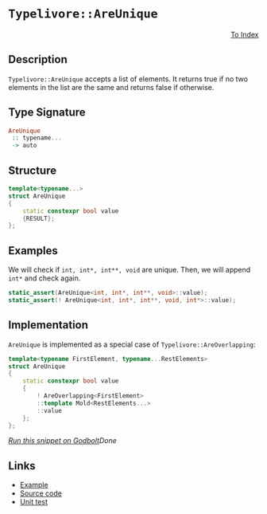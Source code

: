 <!-- Copyright 2024 Feng Mofan
SPDX-License-Identifier: Apache-2.0 -->

# `Typelivore::AreUnique`

<p style='text-align: right;'><a href="../../../facilities/metafunctions.md#typelivore-are-unique">To Index</a></p>

## Description

`Typelivore::AreUnique` accepts a list of elements. It returns true if no two elements in the list are the same and returns false if otherwise.

## Type Signature

```Haskell
AreUnique
 :: typename...
 -> auto
```

## Structure

```C++
template<typename...>
struct AreUnique
{
    static constexpr bool value 
    {RESULT};
};
```

## Examples

We will check if `int, int*, int**, void` are unique. Then, we will append `int*` and check again.

```C++
static_assert(AreUnique<int, int*, int**, void>::value);
static_assert(! AreUnique<int, int*, int**, void, int*>::value);
```

## Implementation

`AreUnique` is implemented as a special case of `Typelivore::AreOverlapping`:

```C++
template<typename FirstElement, typename...RestElements>
struct AreUnique
{
    static constexpr bool value 
    {
        ! AreOverlapping<FirstElement>
        ::template Mold<RestElements...>
        ::value
    };
};
```

[*Run this snippet on Godbolt*](https://godbolt.org/#z:OYLghAFBqd5QCxAYwPYBMCmBRdBLAF1QCcAaPECAMzwBtMA7AQwFtMQByARg9KtQYEAysib0QXACx8BBAKoBnTAAUAHpwAMvAFYTStJg1DIApACYAQuYukl9ZATwDKjdAGFUtAK4sGIAGwArKSuADJ4DJgAcj4ARpjEIADs/qQADqgKhE4MHt6%2BAcEZWY4C4ZExLPGJKbaY9qUMQgRMxAR5Pn5BdQ05za0E5dFxCcmpCi1tHQXdEwNDldVjAJS2qF7EyOwcAPQAVAeHR8cnezsmGgCC%2B4cA1AAimGmujMh4mAq3R%2BdXN6f/xx%2BlwuwLMAGYIshvFhbiYwW4CABPZ4AfQIxCYhAUcOwIJBfz2tzcTDSCi89C%2BhyBBEwLDSBhpcIRyMYrEwADpOTiQRNiF4HESSWT6HCrFd8UdbpdiJgAPIANwSBjSaQiwEpB2ptPpTEZ8KRz2YbE57IAkgwFM8HJh0Nh6GxBNiwbirrz%2BQQpTKFUqSaqjCCQLc0l5YrQ8MhbhN0CAQAbMCi8FhBIREUzzZbMNbbfbGAQndgTXikmLLrcy5H0e6HpgWnQQeXYcX6w3yzS6QzMEy40aOVznc2WxW%2BQLlMRUEQALKedADlsmYu3LxZIy3OOwsH3W7y1CJ0WN%2B6i2fzg9gkv4na3ABKmY2WUVgqUIFnbZ1euZhrZt3TVscRjttNzUhVxZHsTWvCZ/wdPNuSuBs3RHMdJ2nI8m1gwdbh2C8TH8DRHlrWhsI0W4AHc6FoCtUDSW4ZWQW8ciAphkAQd55TVSMEBIAgAFo3k2LxCHZWcGyXNi1zhTcoxjNAGHwRoxCE8smQUwdJJAPAFBRWImCUFFUCoJlVLjBMk0cJE0wtH81Ug3McVIaU5UVYhlT9YAcRjeUxC8TAgOUls8MxWgfLQ9Dy3s70nN9NVzIzLNrMdE0gO/TNf2AOKCBg0t0Lc2MWRjF8O1uUdx1QKdaBneFwIINKFELZ08pZQ9xWCls5kcCNpImTBVDSYhbliVBPC3TzMEbCxVPUlEFDZFF5S7FkgO3Xd%2BySE8SwbY9GuBX4LwsbSRuJR9n21Ds5o/Ngvws5KrJzQQMrgysEOK0ryrcJKHGugDbv7Zr5zW9CRJXMSNwraMUAEWScnk5r1vhXz7tBiatJ0vSDIIUGjMTXMU2iyy/xu9LnSAsLHOcqK6pADzvG82FofQxb0FIOHy2JUlyU7eE3ppbNPrzBKLpilK0rurLybjTaQt81rw1uDqaW63r%2BsGymvNGhhxxBmMJqmtgZtO6n6e5FbxcUo3TzxZr8t1dn31ZY1OWq4WywB9VnvXTciqQsqmWq2rcTN8VTbPX4ARDwEJTuU12x53Ucg1M5w9D0OgRBS2327T8ADE8GICD8aA9O7fZSqHe%2By54I9ey5AYPAAEcvKLP6yyl9qBE6%2BW%2BoG8jlZGlDG5bMAwE9ByfRVMm3CznOqvxx2Wzy46rduZ6mWL/Gar7F1MsHdzhpQ1aiz3prrkTzUE8JAAVD4PW%2BU%2BQ%2BT10WjalFtKUNoIEr6u6%2BtiICCA7%2B9l/wQBwFo7nKtgbeVNlibWbk/BQL8CAQAHkPKutd67wm/gAgg/9bh/ywfTDBexsrd0gaeDgqxaCcECLwPwHAtCkFQJwNw1hrCRnWJsHu4IeCkAIJoUhqwADWIBAiSHZBoAAHGYMwABOSRXBAhiNEVwJISRpDkI4JIXgLAJAaA0KQahtD6EcF4AoEAOjuE0NIaQOAsAYCIBAOsAgwYf4UAgGgOkdAEhRDZJwVQoj/BcX8JIW4wBkARikOyMwvAbSEBIImPQ/BBAiDEOwKQMhBCKBUOocxpBdBcFIMRDEaROA8DIRQqhPC6GcFlF4Bx1Tbh6VuD4vxASgkhNuGEswtwIAeDcfQXq5gwRcGWLwMxWhVgQCQK41UvTyCUEme4xIwApBmD4HQGkOdKCxHKbECIrRERFN4Ns5gxBESyliNoZK%2BzSCuKgrKBgtA9lZKwLELwwBiS0FoMY7gvAsAsEMMAcQjzs5XUVJ82hXUbw0kud/eo5SwyxAxMcjwWBynojwJor5pBHL9SUI8X5RgwxGB4asKgBhgAKAAGrvGIrKQ0lz4nCFEOIFJ9L0lqHKTk/QfyUBMMsPoPAsRjGQFWJRRonyuJRnEqYSw1gzD6McsQTGgqICrDsFdZwEBXDTD8LksIERhhVFGLk4o2QBBar0MaxoCwRiJFyaq96Ah%2BhTE8J0PQdrGiOsGHqxYhrbCTHaM6gotq/VWoNTalVrCtgSBKRwShujykGIab4/xgTgmhOER0iAuBol9I4UMrhRLVgIEwEwLAiRlWkAEZIME7JJFgmURoSQZhJA4Q0IEfwkj9CcHUaQTRAz2T%2BC4P4URkiFFBEkLI2tqQ9G8AMUYkx%2BbzFjJseMux1THEzJcagHpHivEcFaCweUSQuJMBlgYFcXBJHsi4CIyJskYnRlyfSxJTLpAsqUGyrJuhln5JJPs6Nsbp0VI4FUmpHp6mNOTaev5bTL3XqIl0rdUyEiwnBGYPNIyLErrmdM5x2HRhQj%2BRergOiaC0DWcYiAmysmHN2ZcmjxzTnnIcJc65uZbn3PKU8l5byPmXJ%2BX8gFtD8A0UcCC8p4LaKQoxdC1RtC4UIsREi7YtDUXos4VizImBcUCbVESvgpKKVUppYwOlshn3JNfbIVlmTaFfs5YSqVVheVwqVcKtIorODirRpKnlFhZUzvlYq%2BAKr6hqr8BqmSZqdUyRDUsI1mQTW5ADdq9ICXLVeuta60L9qmh%2Bqiz0MLHrYs%2BrmE6/IKXSueoqJlwZawNiRtq6ogD8bOCJqaYEgj57YMiM6VmogOaBnoYLaQItJbRjltUd23tl6G1JECJIpRYJG3NvHXGrJs7bDzow0u%2BAK77Hrtw4h%2BZni2CcH3c0lgCh5QRnlBe9kHYJi3uzbEx9ZnGUWdSfId9NmdAgDBHkgpf7O0xrKetypa7angYu1dm7d2HsegQ9ugbYIhuLssRMo7OHZmY9GNdlUM0L0onhyiVQASVlkYSBRqjtD6MPM4bTxjFyMWscEOxh5QnMDPNeWIXjGL%2BP4uU98oF70xNZIk9U7YnCZOwv5QppTKKFVqd4BpnFtIdOErRySpgZLKWYGpbSjFT73sSEs2k777K/v2eML5vlArgt0PczkT5OxJKOZlXKhICqsCuYKzllwkXkt6F1dV0N5q0s5HyxanIxWbW%2B/dXlwPtrsvx/mBl0PQaBj5cqzHqNdW2G56a6D/RrXSeBMu9drccOrYTF63egbgzhnDdG6Wyg0apsgCkeyMEYJAhyPHdo7vKRRFreL4YzbpjhuVsCDWxRSRtGiMkDIrg4izCpFUWCIvM7OCN8XdGiJI%2Bt9j%2B26sRyWRnCSCAA%3D)$Done$

## Links

- [Example](../../../code/facilities/metafunctions/typelivore/are_unique/implementation.hpp)
- [Source code](../../../../conceptrodon/descend/descend/typelivore/are_unique.hpp)
- [Unit test](../../../../tests/unit/metafunctions/typelivore/are_unique.test.hpp)
